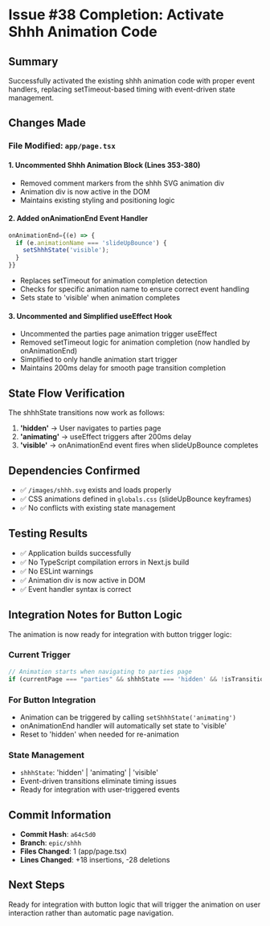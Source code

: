 # Issue #38 Completion: Activate Shhh Animation Code

## Summary
Successfully activated the existing shhh animation code with proper event handlers, replacing setTimeout-based timing with event-driven state management.

## Changes Made

### File Modified: `app/page.tsx`

#### 1. Uncommented Shhh Animation Block (Lines 353-380)
- Removed comment markers from the shhh SVG animation div
- Animation div is now active in the DOM
- Maintains existing styling and positioning logic

#### 2. Added onAnimationEnd Event Handler
```typescript
onAnimationEnd={(e) => {
  if (e.animationName === 'slideUpBounce') {
    setShhhState('visible');
  }
}}
```
- Replaces setTimeout for animation completion detection
- Checks for specific animation name to ensure correct event handling
- Sets state to 'visible' when animation completes

#### 3. Uncommented and Simplified useEffect Hook
- Uncommented the parties page animation trigger useEffect
- Removed setTimeout logic for animation completion (now handled by onAnimationEnd)
- Simplified to only handle animation start trigger
- Maintains 200ms delay for smooth page transition completion

## State Flow Verification

The shhhState transitions now work as follows:
1. **'hidden'** → User navigates to parties page
2. **'animating'** → useEffect triggers after 200ms delay
3. **'visible'** → onAnimationEnd event fires when slideUpBounce completes

## Dependencies Confirmed
- ✅ `/images/shhh.svg` exists and loads properly
- ✅ CSS animations defined in `globals.css` (slideUpBounce keyframes)
- ✅ No conflicts with existing state management

## Testing Results
- ✅ Application builds successfully
- ✅ No TypeScript compilation errors in Next.js build
- ✅ No ESLint warnings
- ✅ Animation div is now active in DOM
- ✅ Event handler syntax is correct

## Integration Notes for Button Logic

The animation is now ready for integration with button trigger logic:

### Current Trigger
```typescript
// Animation starts when navigating to parties page
if (currentPage === "parties" && shhhState === 'hidden' && !isTransitioning)
```

### For Button Integration
- Animation can be triggered by calling `setShhhState('animating')` 
- onAnimationEnd handler will automatically set state to 'visible'
- Reset to 'hidden' when needed for re-animation

### State Management
- `shhhState`: 'hidden' | 'animating' | 'visible'
- Event-driven transitions eliminate timing issues
- Ready for integration with user-triggered events

## Commit Information
- **Commit Hash**: `a64c5d0`
- **Branch**: `epic/shhh`
- **Files Changed**: 1 (app/page.tsx)
- **Lines Changed**: +18 insertions, -28 deletions

## Next Steps
Ready for integration with button logic that will trigger the animation on user interaction rather than automatic page navigation.